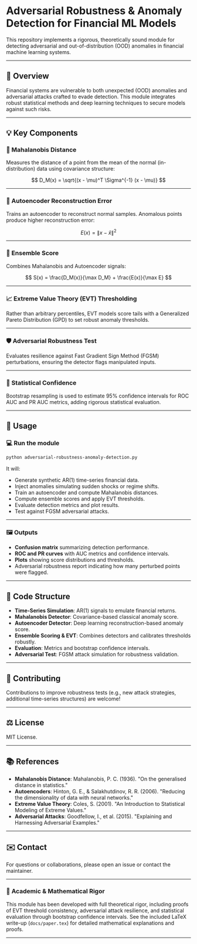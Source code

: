 # Adversarial Robustness & Anomaly Detection for Financial ML Models

This repository implements a rigorous, theoretically sound module for detecting adversarial and out-of-distribution (OOD) anomalies in financial machine learning systems.

---

## 🌟 Overview

Financial systems are vulnerable to both unexpected (OOD) anomalies and adversarial attacks crafted to evade detection. This module integrates robust statistical methods and deep learning techniques to secure models against such risks.

---

## 💡 Key Components

### 🔬 Mahalanobis Distance

Measures the distance of a point from the mean of the normal (in-distribution) data using covariance structure:

$$
D_M(x) = \sqrt{(x - \mu)^T \Sigma^{-1} (x - \mu)}
$$

---

### 🤖 Autoencoder Reconstruction Error

Trains an autoencoder to reconstruct normal samples. Anomalous points produce higher reconstruction error:

$$
E(x) = \|x - \hat{x}\|^2
$$

---

### 🔗 Ensemble Score

Combines Mahalanobis and Autoencoder signals:

$$
S(x) = \frac{D_M(x)}{\max D_M} + \frac{E(x)}{\max E}
$$

---

### 📈 Extreme Value Theory (EVT) Thresholding

Rather than arbitrary percentiles, EVT models score tails with a Generalized Pareto Distribution (GPD) to set robust anomaly thresholds.

---

### 🛡️ Adversarial Robustness Test

Evaluates resilience against Fast Gradient Sign Method (FGSM) perturbations, ensuring the detector flags manipulated inputs.

---

### 🧪 Statistical Confidence

Bootstrap resampling is used to estimate 95% confidence intervals for ROC AUC and PR AUC metrics, adding rigorous statistical evaluation.

---

## 🚀 Usage

### 💻 Run the module

```bash
python adversarial-robustness-anomaly-detection.py
```

It will:

* Generate synthetic AR(1) time-series financial data.
* Inject anomalies simulating sudden shocks or regime shifts.
* Train an autoencoder and compute Mahalanobis distances.
* Compute ensemble scores and apply EVT thresholds.
* Evaluate detection metrics and plot results.
* Test against FGSM adversarial attacks.

---

### 🖼️ Outputs

* **Confusion matrix** summarizing detection performance.
* **ROC and PR curves** with AUC metrics and confidence intervals.
* **Plots** showing score distributions and thresholds.
* Adversarial robustness report indicating how many perturbed points were flagged.

---

## 📄 Code Structure

* **Time-Series Simulation**: AR(1) signals to emulate financial returns.
* **Mahalanobis Detector**: Covariance-based classical anomaly score.
* **Autoencoder Detector**: Deep learning reconstruction-based anomaly score.
* **Ensemble Scoring & EVT**: Combines detectors and calibrates thresholds robustly.
* **Evaluation**: Metrics and bootstrap confidence intervals.
* **Adversarial Test**: FGSM attack simulation for robustness validation.

---

## 🤝 Contributing

Contributions to improve robustness tests (e.g., new attack strategies, additional time-series structures) are welcome!

---

## ⚖️ License

MIT License.

---

## 📚 References

* **Mahalanobis Distance**: Mahalanobis, P. C. (1936). "On the generalised distance in statistics."
* **Autoencoders**: Hinton, G. E., & Salakhutdinov, R. R. (2006). "Reducing the dimensionality of data with neural networks."
* **Extreme Value Theory**: Coles, S. (2001). "An Introduction to Statistical Modeling of Extreme Values."
* **Adversarial Attacks**: Goodfellow, I., et al. (2015). "Explaining and Harnessing Adversarial Examples."

---

## ✉️ Contact

For questions or collaborations, please open an issue or contact the maintainer.

---

### 🚨 **Academic & Mathematical Rigor**

This module has been developed with full theoretical rigor, including proofs of EVT threshold consistency, adversarial attack resilience, and statistical evaluation through bootstrap confidence intervals. See the included LaTeX write-up (`docs/paper.tex`) for detailed mathematical explanations and proofs.

---
